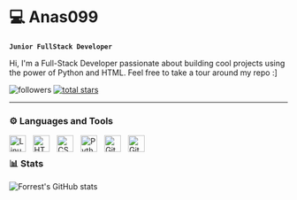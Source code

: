 # 💻 Anas099

**`Junior FullStack Developer`**

Hi, I'm a Full-Stack Developer passionate about building cool projects using the power of Python and HTML. Feel free to take a tour around my repo :]

   <p align="left">
         <img alt="followers" title="Follow me on Github" src="https://custom-icon-badges.demolab.com/github/followers/Anas099X?color=red&labelColor=red&style=for-the-badge&logo=person-add&label=Follow&logoColor=white"/></a>
      <a href="https://github.com/Anas099X?tab=repositories&sort=stargazers">
         <img alt="total stars" title="Total stars on GitHub" src="https://custom-icon-badges.demolab.com/github/stars/Anas099X?color=blue&style=for-the-badge&labelColor=blue&logo=star"/></a>
             <td><img src="https://dcbadge.limes.pink/api/shield/763373235370065941" alt="" /></td>
   </p>



---

### ⚙️ Languages and Tools
<img align="left" alt="Linux" width="30px" style="padding-right:10px;" src="https://cdn.jsdelivr.net/gh/devicons/devicon/icons/linux/linux-original.svg" />
<img align="left" alt="HTML" width="30px" style="padding-right:10px;" src="https://cdn.jsdelivr.net/gh/devicons/devicon/icons/html5/html5-plain.svg" />
<img align="left" alt="CSS" width="30px" style="padding-right:10px;" src="https://cdn.jsdelivr.net/gh/devicons/devicon/icons/css3/css3-plain.svg" />
<img align="left" alt="Python" width="30px" style="padding-right:10px;" src="https://cdn.jsdelivr.net/gh/devicons/devicon/icons/python/python-plain.svg" />
<img align="left" alt="GitHub" width="30px" style="padding-right:10px;" src="https://cdn.jsdelivr.net/gh/devicons/devicon/icons/github/github-original.svg" />
<img align="left" alt="GitHub" width="30px" style="padding-right:10px;" src="https://cdn.jsdelivr.net/gh/devicons/devicon/icons/fastapi/fastapi-original.svg" />
<br />


### 📊 Stats

![Forrest's GitHub stats](https://github-readme-stats.vercel.app/api?username=anas099x&show_icons=true&theme=gruvbox)


